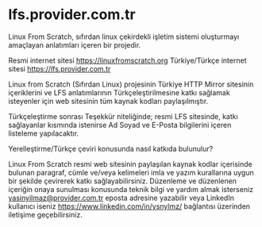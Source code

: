 # lfs.provider.com.tr
Linux From Scratch, sıfırdan linux çekirdekli işletim sistemi oluşturmayı amaçlayan anlatımları içeren bir projedir. 

Resmi internet sitesi https://linuxfromscratch.org 
Türkiye/Türkçe internet sitesi https://lfs.provider.com.tr

Linux from Scratch (Sıfırdan Linux) projesinin Türkiye HTTP Mirror sitesinin içeriklerini ve LFS anlatımlarının Türkçeleştirilmesine katkı sağlamak isteyenler için web sitesinin tüm kaynak kodları paylaşılmıştır.

Türkçeleştirme sonrası Teşekkür niteliğinde; resmi LFS sitesinde, katkı sağlayanlar kısmında istenirse Ad Soyad ve E-Posta bilgilerini içeren listeleme yapılacaktır.

Yerelleştirme/Türkçe çeviri konusunda nasıl katkıda bulunulur?

Linux From Scratch resmi web sitesinin paylaşılan kaynak kodlar içerisinde bulunan paragraf, cümle ve/veya kelimeleri imla ve yazım kurallarına uygun bir şekilde çevirerek katkı sağlayabilirsiniz. Düzenleme ve düzenlenen içeriğin onaya sunulması konusunda teknik bilgi ve yardım almak isterseniz yasinyilmaz@provider.com.tr eposta adresine yazabilir veya LinkedIn kullanıcı iseniz https://www.linkedin.com/in/ysnylmz/ bağlantısı üzerinden iletişime geçebilirsiniz.
